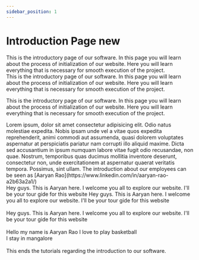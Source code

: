 ```yaml
---
sidebar_position: 1
---
```


#  Introduction Page new

<span className="highlighted-line-gold">This is the introductory page of our software. In this page you will learn about the process of initialization of our website. Here you will learn everything that is necessary for smooth execution of the project.</span>
<br />
This is the introductory page of our software. In this page you will learn about the process of initialization of our website. Here you will learn everything that is necessary for smooth execution of the project.   

<span className="highlighted-line">This is the introductory page of our software. In this page you will learn about the process of initialization of our website. Here you will learn everything that is necessary for smooth execution of the project.</span>

<div className="spacer"></div>
Lorem ipsum, dolor sit amet consectetur adipisicing elit.   
Odio natus molestiae expedita.  
Nobis ipsam unde vel a vitae quos expedita reprehenderit, animi commodi aut assumenda, quasi dolorem voluptates aspernatur at perspiciatis pariatur nam corrupti illo aliquid maxime.  
Dicta sed accusantium in ipsum numquam labore vitae fugit odio recusandae, non quae.  
Nostrum, temporibus quas ducimus mollitia inventore deserunt, consectetur non, unde exercitationem at aspernatur quaerat veritatis tempora.  
Possimus, sint ullam.  
The introduction about our employees can be seen as [Aaryan Rao](https://www.linkedin.com/in/aaryan-rao-a2b63a2a1/)
<div class="justified-container">
  <span class="left-text">Hey guys. This is Aaryan here. I welcome you all to explore our website. I'll be your tour gide for this website</span>
  <span class="right-text">Hey guys. This is Aaryan here. I welcome you all to explore our website. I'll be your tour gide for this website</span>
</div><br/>
<span class="center-text">Hey guys. This is Aaryan here. I welcome you all to explore our website. I'll be your tour gide for this website</span>
<br />
<div style={{ textAlign: "center" }}>
<br />
Hello my name is Aaryan Rao  
I love to play basketball <br />
I stay in mangalore
</div>
<br />
This ends the tutorials regarding the introduction to our software.


